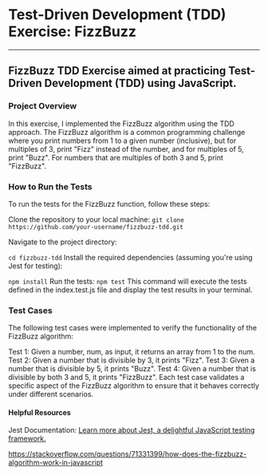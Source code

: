 # Test-Driven Development (TDD) Exercise: FizzBuzz
<hr>

## FizzBuzz TDD Exercise aimed at practicing Test-Driven Development (TDD) using JavaScript.

### Project Overview
In this exercise, I implemented the FizzBuzz algorithm using the TDD approach. The FizzBuzz algorithm is a common programming challenge where you print numbers from 1 to a given number (inclusive), but for multiples of 3, print "Fizz" instead of the number, and for multiples of 5, print "Buzz". For numbers that are multiples of both 3 and 5, print "FizzBuzz".

### How to Run the Tests
To run the tests for the FizzBuzz function, follow these steps:

Clone the repository to your local machine:
`git clone https://github.com/your-username/fizzbuzz-tdd.git`

Navigate to the project directory:

`cd fizzbuzz-tdd`
Install the required dependencies (assuming you're using Jest for testing):

`npm install`
Run the tests:
`npm test`
This command will execute the tests defined in the index.test.js file and display the test results in your terminal.

### Test Cases
The following test cases were implemented to verify the functionality of the FizzBuzz algorithm:

Test 1: Given a number, num, as input, it returns an array from 1 to the num.
Test 2: Given a number that is divisible by 3, it prints "Fizz".
Test 3: Given a number that is divisible by 5, it prints "Buzz".
Test 4: Given a number that is divisible by both 3 and 5, it prints "FizzBuzz".
Each test case validates a specific aspect of the FizzBuzz algorithm to ensure that it behaves correctly under different scenarios.

#### Helpful Resources
Jest Documentation: [Learn more about Jest, a delightful JavaScript testing framework.](https://jestjs.io/)

https://stackoverflow.com/questions/71331399/how-does-the-fizzbuzz-algorithm-work-in-javascript
